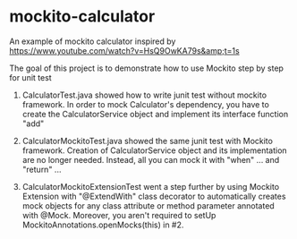 # mockito-calculator
An example of mockito calculator inspired by https://www.youtube.com/watch?v=HsQ9OwKA79s&amp;t=1s

The goal of this project is to demonstrate how to use Mockito step by step for unit test

1. CalculatorTest.java showed how to write junit test
without mockito framework. In order to mock Calculator's dependency, you have
to create the CalculatorService object and implement its interface function "add"

2. CalculatorMockitoTest.java showed the same junit test with Mockito framework.
Creation of CalculatorService object and its implementation are no longer needed. Instead, all
you can mock it with "when" ... and "return" ...

3. CalculatorMockitoExtensionTest went a step further by using Mockito Extension with
"@ExtendWith" class decorator to automatically creates mock objects for any class
attribute or method parameter annotated with @Mock. Moreover, you aren't required to
setUp MockitoAnnotations.openMocks(this) in #2.
